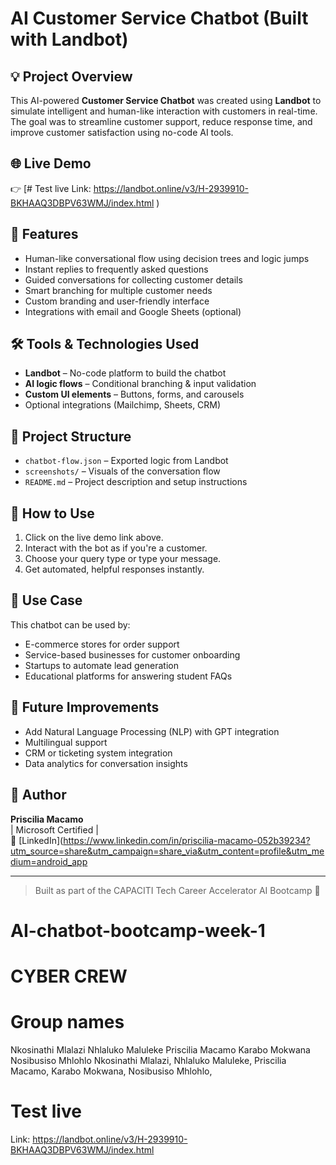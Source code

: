 # AI Customer Service Chatbot (Built with Landbot)

## 💡 Project Overview

This AI-powered **Customer Service Chatbot** was created using **Landbot** to simulate intelligent and human-like interaction with customers in real-time. The goal was to streamline customer support, reduce response time, and improve customer satisfaction using no-code AI tools.

## 🌐 Live Demo

👉 [# Test live
Link: https://landbot.online/v3/H-2939910-BKHAAQ3DBPV63WMJ/index.html
)

## 🎯 Features

- Human-like conversational flow using decision trees and logic jumps  
- Instant replies to frequently asked questions  
- Guided conversations for collecting customer details  
- Smart branching for multiple customer needs  
- Custom branding and user-friendly interface  
- Integrations with email and Google Sheets (optional)

## 🛠️ Tools & Technologies Used

- **Landbot** – No-code platform to build the chatbot  
- **AI logic flows** – Conditional branching & input validation  
- **Custom UI elements** – Buttons, forms, and carousels  
- Optional integrations (Mailchimp, Sheets, CRM)

## 📁 Project Structure

- `chatbot-flow.json` – Exported logic from Landbot  
- `screenshots/` – Visuals of the conversation flow  
- `README.md` – Project description and setup instructions

## 🧪 How to Use

1. Click on the live demo link above.  
2. Interact with the bot as if you're a customer.  
3. Choose your query type or type your message.  
4. Get automated, helpful responses instantly.

## 🧠 Use Case

This chatbot can be used by:

- E-commerce stores for order support  
- Service-based businesses for customer onboarding  
- Startups to automate lead generation  
- Educational platforms for answering student FAQs

## 📌 Future Improvements

- Add Natural Language Processing (NLP) with GPT integration  
- Multilingual support  
- CRM or ticketing system integration  
- Data analytics for conversation insights

## 👤 Author

**Priscilia Macamo**  
| Microsoft Certified |  
🔗 [LinkedIn](https://www.linkedin.com/in/priscilia-macamo-052b39234?utm_source=share&utm_campaign=share_via&utm_content=profile&utm_medium=android_app

---

> Built as part of the CAPACITI Tech Career Accelerator AI Bootcamp 🚀

# AI-chatbot-bootcamp-week-1
# CYBER CREW
# Group names
Nkosinathi Mlalazi 
Nhlaluko Maluleke
Priscilia Macamo
Karabo Mokwana
Nosibusiso Mhlohlo
Nkosinathi Mlalazi, 
Nhlaluko Maluleke,
Priscilia Macamo,
Karabo Mokwana,
Nosibusiso Mhlohlo,

# Test live
Link: https://landbot.online/v3/H-2939910-BKHAAQ3DBPV63WMJ/index.html
